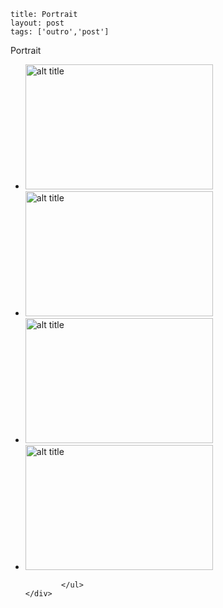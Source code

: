```
title: Portrait
layout: post
tags: ['outro','post']
```

Portrait 

<div class="row">
    <div class="span16">
        <ul class="media-grid">
              	  	<li class="span3">
                        <a class="thumbnail" rel="lightbox[group]" href="https://pp.vk.me/c418929/v418929109/99d4/N59MJ8hUFwA.jpg" height="200"><img class="group1" src="https://pp.vk.me/c418929/v418929109/99d4/N59MJ8hUFwA.jpg" title="Image Title" alt="alt title" width="300" height="200"/></a>
                    </li> 
                    <li class="span3">
                        <a class="thumbnail" rel="lightbox[group]" href="https://pp.vk.me/c418929/v418929109/99e8/NwIbP362pUI.jpg" height="200"><img class="group1" src="https://pp.vk.me/c418929/v418929109/99e8/NwIbP362pUI.jpg" title="Image Title" alt="alt title" width="300" height="200"/></a>
                    </li> 
                    <li class="span3">
                        <a class="thumbnail" rel="lightbox[group]" href="https://pp.vk.me/c418929/v418929109/9be4/0g0JiS10Qnc.jpg" height="200"><img class="group1" src="https://pp.vk.me/c418929/v418929109/9be4/0g0JiS10Qnc.jpg" title="Image Title" alt="alt title" width="300" height="200"/></a>
                    </li> 
                    <li class="span3">
                        <a class="thumbnail" rel="lightbox[group]" href="https://pp.vk.me/c418929/v418929109/9ad8/pUrmFcPZVuM.jpg" height="200"><img class="group1" src="https://pp.vk.me/c418929/v418929109/9ad8/pUrmFcPZVuM.jpg" title="Image Title" alt="alt title" width="300" height="200"/></a>
                    </li> 
                    
                   
            </ul>
	</div>
</div>
